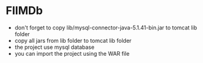 # FIIMDb

- don't forget to copy lib/mysql-connector-java-5.1.41-bin.jar to tomcat lib folder
- copy all jars from lib folder to tomcat lib folder
- the project use mysql database
- you can import the project using the WAR file
